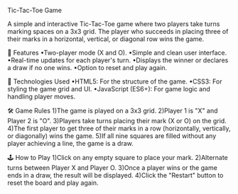 Tic-Tac-Toe Game

A simple and interactive Tic-Tac-Toe game where two players take turns marking spaces on a 3x3 grid. The player who succeeds in placing three of their marks in a horizontal, vertical, or diagonal row wins the game.

🌟 Features
•Two-player mode (X and O).
•Simple and clean user interface.
•Real-time updates for each player's turn.
•Displays the winner or declares a draw if no one wins.
•Option to reset and play again.

🔧 Technologies Used
•HTML5: For the structure of the game.
•CSS3: For styling the game grid and UI.
•JavaScript (ES6+): For game logic and handling player moves.

🛠️ Game Rules
1)The game is played on a 3x3 grid.
2)Player 1 is "X" and Player 2 is "O".
3)Players take turns placing their mark (X or O) on the grid.
4)The first player to get three of their marks in a row (horizontally, vertically, or diagonally) wins the game.
5)If all nine squares are filled without any player achieving a line, the game is a draw.

🕹️ How to Play
1)Click on any empty square to place your mark.
2)Alternate turns between Player X and Player O.
3)Once a player wins or the game ends in a draw, the result will be displayed.
4)Click the "Restart" button to reset the board and play again.
